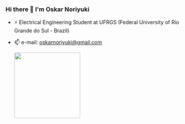 ### Hi there 👋 I'm Oskar Noriyuki

<!--
**OskarNoriyuki/OskarNoriyuki** is a ✨ _special_ ✨ repository because its `README.md` (this file) appears on your GitHub profile.

Here are some ideas to get you started:

- 🔭 I’m currently working on ...
- ⚡ Electrical Engineering Student at Federal University of Rio Grande do Sul (Brazil)
- 💬 Ask me about ...
- 📫 e-mail: oskarnoriyuki@gmail.com
- 😄 Pronouns: ...
- ⚡ Fun fact: ...
-->


- ⚡ Electrical Engineering Student at UFRGS (Federal University of Rio Grande do Sul - Brazil)
- 📫 e-mail: oskarnoriyuki@gmail.com


  <div>
    <a href="https://github.com/OskarNoriyuki">
    <img height="180em" src="https://github-readme-stats.vercel.app/api?username=OskarNoriyuki&show_icons=true&include_all_commits=true&count_private=true&bg_color=DEG,000000,000000,000000,000000,38bdae,38bdae&text_color=a9fef7&icon_color=f8d847&title_color=bbff29">
</div>
